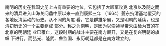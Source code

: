 ---
---
南明的历史在我国史册上占有重要的地位，它包括了大顺军攻克
北京以及随之而来的清兵进入山海关问鼎中原以来一直到康熙三年
（1664）夔东抗清基地覆灭的各地反清运动的历史。从不同的角度
看，它是群雄争霸，又是明朝的延续，也是清初历史的一个主要组成
部分。称之为南明，是因为以崇祯皇帝朱由检为首的在北京的明朝廷
业已覆亡，这段时期的战斗主要在南方展开，又是在复兴明朝的旗帜
下进行，而弘光、隆武、鲁监国、永历朝廷都是在南方建立的。